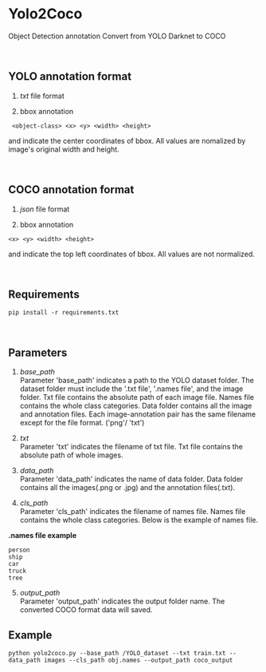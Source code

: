 # Yolo2Coco

Object Detection annotation Convert from YOLO Darknet to COCO

&nbsp;
&nbsp;
&nbsp;
&nbsp;
&nbsp;  



## YOLO annotation format

1. *txt* file format


2. bbox annotation
```
 <object-class> <x> <y> <width> <height>
```

<x> and <y> indicate the center coordinates of bbox. All values are nomalized by image's original width and height.

&nbsp;
&nbsp;
&nbsp;
&nbsp;
&nbsp;



## COCO annotation format

1. *json* file format


2. bbox annotation
```
<x> <y> <width> <height>
```

<x> and <y> indicate the top left coordinates of bbox. All values are not normalized.

&nbsp;
&nbsp;
&nbsp;
&nbsp;
&nbsp;



## Requirements

```
pip install -r requirements.txt
```


&nbsp;
&nbsp;
&nbsp;
&nbsp;
&nbsp;


## Parameters

1. *base_path*  
Parameter 'base_path' indicates a path to the YOLO dataset folder. The dataset folder must include the '.txt file', '.names file', and the image folder. Txt file contains the absolute path of each image file. Names file contains the whole class categories. Data folder contains all the image and annotation files. Each image-annotation pair has the same filename except for the file format. ('png'/ 'txt')


2. *txt*  
Parameter 'txt' indicates the filename of txt file. Txt file contains the absolute path of whole images.

3. *data_path*  
Parameter 'data_path' indicates the name of data folder. Data folder contains all the images(.png or .jpg) and the annotation files(.txt).

4. *cls_path*  
Parameter 'cls_path' indicates the filename of names file. Names file contains the whole class categories. Below is the example of names file.

**.names file example**
```
person
ship
car
truck
tree
```

5. *output_path*  
Parameter 'output_path' indicates the output folder name. The converted COCO format data will saved.


## Example
```
python yolo2coco.py --base_path /YOLO_dataset --txt train.txt --data_path images --cls_path obj.names --output_path coco_output
```
